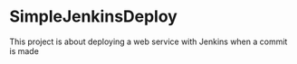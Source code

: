 # SimpleJenkinsDeploy
This project is about deploying a web service with Jenkins when a commit is made
